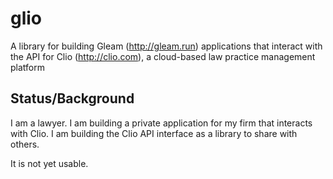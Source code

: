 # glio

A library for building Gleam (<http://gleam.run>) applications that interact with the API for Clio (<http://clio.com>), a cloud-based law practice management platform

## Status/Background

I am a lawyer. I am building a private application for my firm that interacts with Clio. I am building the Clio API interface as a library to share with others. 

It is not yet usable.
